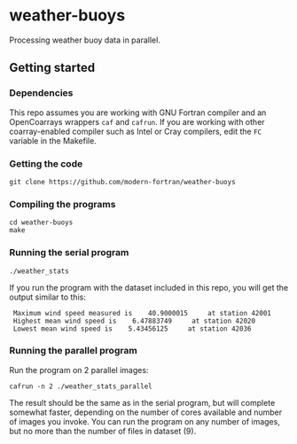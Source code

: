 # weather-buoys

Processing weather buoy data in parallel.

## Getting started

### Dependencies

This repo assumes you are working with GNU Fortran compiler
and an OpenCoarrays wrappers `caf` and `cafrun`.
If you are working with other coarray-enabled compiler
such as Intel or Cray compilers, edit the `FC` variable
in the Makefile.

### Getting the code

```
git clone https://github.com/modern-fortran/weather-buoys
```

### Compiling the programs

```
cd weather-buoys
make
```

### Running the serial program

```
./weather_stats
```

If you run the program with the dataset included in this repo,
you will get the output similar to this:

```
 Maximum wind speed measured is    40.9000015     at station 42001
 Highest mean wind speed is    6.47883749     at station 42020
 Lowest mean wind speed is    5.43456125     at station 42036
```

### Running the parallel program

Run the program on 2 parallel images:

```
cafrun -n 2 ./weather_stats_parallel
```

The result should be the same as in the serial program,
but will complete somewhat faster, depending on the number 
of cores available and number of images you invoke.
You can run the program on any number of images,
but no more than the number of files in dataset (9).
